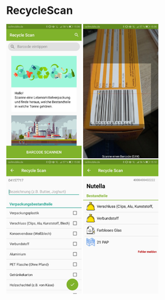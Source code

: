 # RecycleScan

<img src="Screenshots/Start.jpeg" alt="Start Screen" width="200"/>  <img src="Screenshots/Scan.jpeg" alt="Scan" width="200"/> <img src="Screenshots/NewProductActivity (1).jpeg" alt="NewProduct" width="200"/>  <img src="Screenshots/ErgebnisActivity.jpeg" alt="Ergebnis" width="200"/>  
